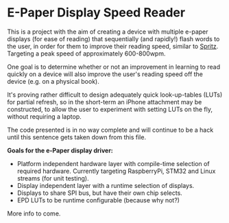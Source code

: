 # E-Paper Display Speed Reader

This is a project with the aim of creating a device with multiple e-paper displays (for ease of reading) that sequentially (and rapidly!) flash words to the user, in order for them to improve their reading speed, similar to [Spritz](https://www.spritz.com). Targeting a peak speed of approximately 600-800wpm.

One goal is to determine whether or not an improvement in learning to read quickly on a device will also improve the user's reading speed off the device (e.g. on a physical book).

It's proving rather difficult to design adequately quick look-up-tables (LUTs) for partial refresh, so in the short-term an iPhone attachment may be constructed, to allow the user to experiment with setting LUTs on the fly, without requiring a laptop.

The code presented is in no way complete and will continue to be a hack until this sentence gets taken down from this file.

**Goals for the e-Paper display driver:**

 - Platform independent hardware layer with compile-time selection of required hardware. Currently targeting RaspberryPi, STM32 and Linux streams (for unit testing).
 - Display independent layer with a runtime selection of displays.
 - Displays to share SPI bus, but have their own chip selects.
 - EPD LUTs to be runtime configurable (because why not?)

More info to come.